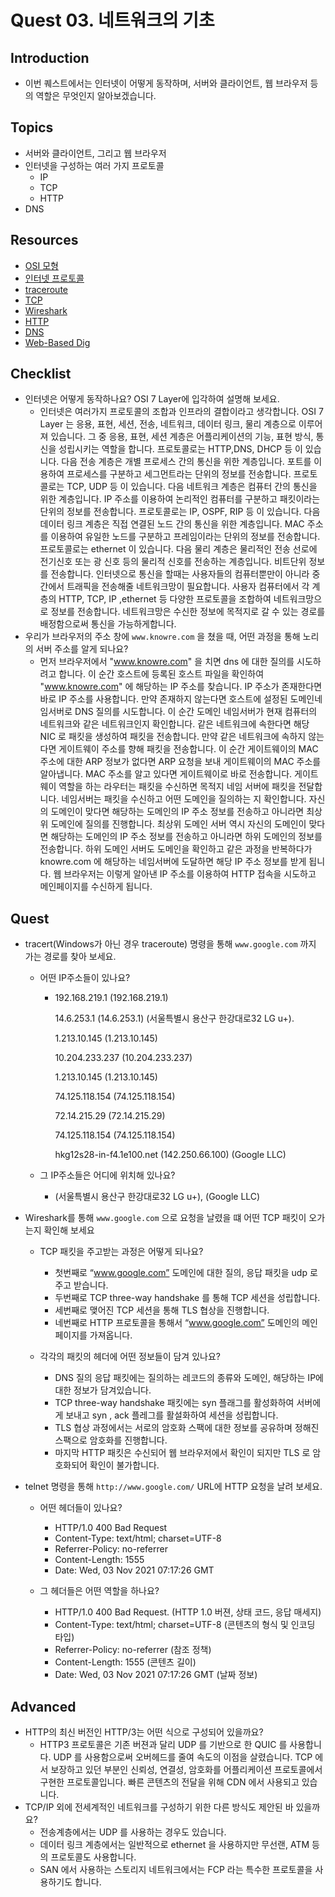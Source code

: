 # Quest 03. 네트워크의 기초

## Introduction
* 이번 퀘스트에서는 인터넷이 어떻게 동작하며, 서버와 클라이언트, 웹 브라우저 등의 역할은 무엇인지 알아보겠습니다.

## Topics
* 서버와 클라이언트, 그리고 웹 브라우저
* 인터넷을 구성하는 여러 가지 프로토콜
  * IP
  * TCP
  * HTTP
* DNS

## Resources
* [OSI 모형](https://ko.wikipedia.org/wiki/OSI_%EB%AA%A8%ED%98%95)
* [인터넷 프로토콜](https://ko.wikipedia.org/wiki/%EC%9D%B8%ED%84%B0%EB%84%B7_%ED%94%84%EB%A1%9C%ED%86%A0%EC%BD%9C)
* [traceroute](https://ping.eu/traceroute/)
* [TCP](https://ko.wikipedia.org/wiki/%EC%A0%84%EC%86%A1_%EC%A0%9C%EC%96%B4_%ED%94%84%EB%A1%9C%ED%86%A0%EC%BD%9C)
* [Wireshark](https://www.wireshark.org/download.html)
* [HTTP](https://ko.wikipedia.org/wiki/HTTP)
* [DNS](https://ko.wikipedia.org/wiki/%EB%8F%84%EB%A9%94%EC%9D%B8_%EB%84%A4%EC%9E%84_%EC%8B%9C%EC%8A%A4%ED%85%9C)
* [Web-Based Dig](https://networking.ringofsaturn.com/Tools/dig.php)

## Checklist
* 인터넷은 어떻게 동작하나요? OSI 7 Layer에 입각하여 설명해 보세요.
  * 인터넷은 여러가지 프로토콜의 조합과 인프라의 결합이라고 생각합니다.
OSI 7 Layer 는 응용, 표현, 세션, 전송, 네트워크, 데이터 링크, 물리 계층으로 이루어져 있습니다.
그 중 응용, 표현, 세션 계층은 어플리케이션의 기능, 표현 방식, 통신을 성립시키는 역할을 합니다.
프로토콜로는 HTTP,DNS, DHCP 등 이 있습니다.
다음 전송 계층은 개별 프로세스 간의 통신을 위한 계층입니다. 포트를 이용하여 프로세스를 구분하고
세그먼트라는 단위의 정보를 전송합니다. 프로토콜로는 TCP, UDP 등 이 있습니다.
다음 네트워크 계층은 컴퓨터 간의 통신을 위한 계층입니다. IP 주소를 이용하여 논리적인 컴퓨터를 구분하고
패킷이라는 단위의 정보를 전송합니다. 프로토콜로는 IP, OSPF, RIP 등 이 있습니다.
다음 데이터 링크 계층은 직접 연결된 노드 간의 통신을 위한 계층입니다. MAC 주소를 이용하여 유일한 노드를 구분하고
프레임이라는 단위의 정보를 전송합니다. 프로토콜로는 ethernet 이 있습니다.
다음 물리 계층은 물리적인 전송 선로에 전기신호 또는 광 신호 등의 물리적 신호를 전송하는 계층입니다.
비트단위 정보를 전송합니다.
인터넷으로 통신을 할때는 사용자들의 컴퓨터뿐만이 아니라 중간에서 트래픽을 전송해줄 네트워크망이 필요합니다.
사용자 컴퓨터에서 각 계층의 HTTP, TCP, IP ,ethernet 등 다양한 프로토콜을 조합하여 네트워크망으로 정보를 전송합니다.
네트워크망은 수신한 정보에 목적지로 갈 수 있는 경로를 배정함으로써 통신을 가능하게합니다.
* 우리가 브라우저의 주소 창에 `www.knowre.com` 을 쳤을 때, 어떤 과정을 통해 노리의 서버 주소를 알게 되나요?
  * 먼저 브라우저에서 "www.knowre.com" 을 치면 dns 에 대한 질의를 시도하려고 합니다.
이 순간 호스트에 등록된 호스트 파일을 확인하여 "www.knowre.com" 에 해당하는 IP 주소를 찾습니다. IP 주소가 존재한다면
바로 IP 주소를 사용합니다.
만약 존재하지 않는다면 호스트에 설정된 도메인네임서버로 DNS 질의를 시도합니다.
이 순간 도메인 네임서버가 현재 컴퓨터의 네트워크와 같은 네트워크인지 확인합니다.
같은 네트워크에 속한다면 해당 NIC 로 패킷을 생성하여 패킷을 전송합니다.
만약 같은 네트워크에 속하지 않는다면 게이트웨이 주소를 향해 패킷을 전송합니다.
이 순간 게이트웨이의 MAC 주소에 대한 ARP 정보가 없다면 ARP 요청을 보내 게이트웨이의 MAC 주소를 알아냅니다.
MAC 주소를 알고 있다면 게이트웨이로 바로 전송합니다.
게이트웨이 역할을 하는 라우터는 패킷을 수신하면 목적지 네임 서버에 패킷을 전달합니다.
네임서버는 패킷을 수신하고 어떤 도메인을 질의하는 지 확인합니다.
자신의 도메인이 맞다면 해당하는 도메인의 IP 주소 정보를 전송하고 아니라면 최상위 도메인에 질의를 진행합니다.
최상위 도메인 서버 역시 자신의 도메인이 맞다면 해당하는 도메인의 IP 주소 정보를 전송하고 아니라면 하위 도메인의 정보를 전송합니다.
하위 도메인 서버도 도메인을 확인하고 같은 과정을 반복하다가 knowre.com 에 해당하는 네임서버에 도달하면 해당 IP 주소 정보를 받게 됩니다.
웹 브라우저는 이렇게 알아낸 IP 주소를 이용하여 HTTP 접속을 시도하고 메인페이지를 수신하게 됩니다.

## Quest
* tracert(Windows가 아닌 경우 traceroute) 명령을 통해 `www.google.com` 까지 가는 경로를 찾아 보세요.
  * 어떤 IP주소들이 있나요?
    * 192.168.219.1 (192.168.219.1)  

      14.6.253.1 (14.6.253.1) (서울특별시 용산구 한강대로32 LG u+).   

      1.213.10.145 (1.213.10.145)      

      10.204.233.237 (10.204.233.237)    

      1.213.10.145 (1.213.10.145)    

      74.125.118.154 (74.125.118.154)    

      72.14.215.29 (72.14.215.29)    

      74.125.118.154 (74.125.118.154)    

      hkg12s28-in-f4.1e100.net (142.250.66.100) (Google LLC)
 
  * 그 IP주소들은 어디에 위치해 있나요?
    * (서울특별시 용산구 한강대로32 LG u+), (Google LLC)
    
* Wireshark를 통해 `www.google.com` 으로 요청을 날렸을 떄 어떤 TCP 패킷이 오가는지 확인해 보세요
  * TCP 패킷을 주고받는 과정은 어떻게 되나요?
    * 첫번째로 “www.google.com” 도메인에 대한 질의, 응답 패킷을 udp 로 주고 받습니다.
    * 두번째로 TCP three-way handshake 를 통해 TCP 세션을 성립합니다.
    * 세번째로 맺어진 TCP 세션을 통해 TLS 협상을 진행합니다.
    * 네번째로 HTTP 프로토콜을 통해서 “www.google.com” 도메인의 메인 페이지를 가져옵니다.
    
  * 각각의 패킷의 헤더에 어떤 정보들이 담겨 있나요?
    * DNS 질의 응답 패킷에는 질의하는 레코드의 종류와 도메인, 해당하는 IP에 대한 정보가 담겨있습니다.
    * TCP three-way handshake 패킷에는 syn 플래그를 활성화하여 서버에게 보내고 syn , ack 플레그를 활설화하여 세션을 성립합니다.
    * TLS 협상 과정에서는 서로의 암호화 스팩에 대한 정보를 공유하며 정해진 스팩으로 암호화를 진행합니다.
    * 마지막 HTTP 패킷은 수신되어 웹 브라우저에서 확인이 되지만 TLS 로 암호화되어 확인이 불가합니다.
    
* telnet 명령을 통해 `http://www.google.com/` URL에 HTTP 요청을 날려 보세요.
  * 어떤 헤더들이 있나요?
    * HTTP/1.0 400 Bad Request
    * Content-Type: text/html; charset=UTF-8
    * Referrer-Policy: no-referrer
    * Content-Length: 1555
    * Date: Wed, 03 Nov 2021 07:17:26 GMT
      
  * 그 헤더들은 어떤 역할을 하나요?
    * HTTP/1.0 400 Bad Request.  (HTTP 1.0 버젼, 상태 코드, 응답 매세지)
    * Content-Type: text/html; charset=UTF-8   (콘텐츠의 형식 및 인코딩 타입)
    * Referrer-Policy: no-referrer     (참조 정책)
    * Content-Length: 1555             (콘텐츠 길이)
    * Date: Wed, 03 Nov 2021 07:17:26 GMT   (날짜 정보)

## Advanced
* HTTP의 최신 버전인 HTTP/3는 어떤 식으로 구성되어 있을까요?
  *  HTTP3 프로토콜은 기존 버젼과 달리 UDP 를 기반으로 한  QUIC 를 사용합니다.
UDP 를 사용함으로써 오버헤드를 줄여 속도의 이점을 살렸습니다. 
TCP 에서 보장하고 있던 부분인 신뢰성, 연결성, 암호화를 어플리케이션 프로토콜에서 구현한 프로토콜입니다.
빠른 콘텐츠의 전달을 위해 CDN 에서 사용되고 있습니다.
* TCP/IP 외에 전세계적인 네트워크를 구성하기 위한 다른 방식도 제안된 바 있을까요?
  * 전송계층에서는 UDP 를 사용하는 경우도 있습니다.
  * 데이터 링크 계층에서는 일반적으로 ethernet 을 사용하지만 무선랜, ATM 등의 프로토콜도 사용합니다.
  * SAN 에서 사용하는 스토리지 네트워크에서는 FCP 라는 특수한 프로토콜을 사용하기도 합니다.
